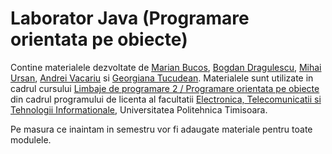 # Laborator Java (Programare orientata pe obiecte)

Contine materialele dezvoltate de [Marian Bucos](https://datalab.upt.ro/marian-bucos/), [Bogdan Dragulescu](https://datalab.upt.ro/bogdan-dragulescu/), 
[Mihai Ursan](https://datalab.upt.ro/mihai-ursan/), [Andrei Vacariu](https://datalab.upt.ro/andrei-vacariu/) si [Georgiana Tucudean](https://datalab.upt.ro/georgiana-tucudean/). Materialele sunt utilizate in cadrul 
cursului [Limbaje de programare 2 / Programare orientata pe obiecte](https://datalab.upt.ro/cursuri/programare-orientata-pe-obiecte/) din cadrul programului de 
licenta al facultatii [Electronica, Telecomunicatii si Tehnologii Informationale](https://etcti.upt.ro/), Universitatea Politehnica Timisoara.

Pe masura ce inaintam in semestru vor fi adaugate materiale pentru toate modulele.
